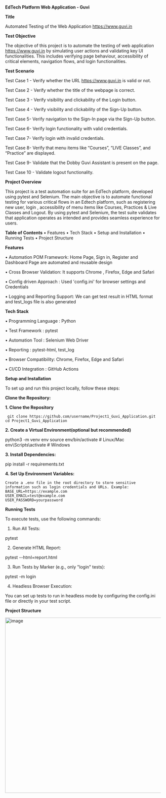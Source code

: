 **EdTech Platform Web Application - Guvi**

**Title**

Automated Testing of the Web Application https://www.guvi.in

**Test Objective**

The objective of this project is to automate the testing of web application https://www.guvi.in by simulating user actions and 
validating key UI functionalities. This includes verifying page behaviour, accessibility of critical elements, navigation flows, and login functionalities.

**Test Scenario**

Test Case 1 - Verify whether the URL https://www.guvi.in is valid or not.

Test Case 2 - Verify whether the title of the webpage is correct.

Test Case 3 - Verify visibility and clickability of the Login button.

Test Case 4 - Verify visibility and clickability of the Sign-Up button.

Test Case 5-  Verify navigation to the Sign-In page via the Sign-Up button.

Test Case 6-  Verify login functionality with valid credentials.

Test Case 7-  Verify login with invalid credentials. 

Test Case 8-  Verify that menu items like “Courses”, “LIVE Classes”, and “Practice” are displayed.

Test Case 9- Validate that the Dobby Guvi Assistant is present on the page.

Test Case 10 - Validate logout functionality.

**Project Overview**

This project is a test automation suite for an EdTech platform, developed using pytest and Selenium. 
The main objective is to automate functional testing for various critical flows in an Edtech platform, 
such as registering new user, login , accessibility of menu items like Courses, Practices & Live Classes 
and Logout. By using pytest and Selenium, the test suite validates that application operates as intended 
and provides seamless experience for users.

**Table of Contents**
•	Features
•	Tech Stack
•	Setup and Installation
•	Running Tests
•	Project Structure

**Features**

•	Automation POM Framework: Home Page, Sign in, Register and Dashboard Page are automated and reusable design

•	Cross Browser Validation: It supports Chrome , Firefox, Edge and Safari

•	Config driven Approach : Used 'config.ini' for browser settings and Credentials

•	Logging and Reporting Support: We can get test result in HTML format and test_logs file is also generated

**Tech Stack**

•	Programming Language : Python

•	Test Framework : pytest

•	Automation Tool : Selenium Web Driver

•	Reporting : pytest-html, test_log

•	Browser Compatibility: Chrome, Firefox, Edge and Safari

•	CI/CD Integration : GitHub Actions

**Setup and Installation**

To set up and run this project locally, follow these steps:

**Clone the Repository:**

**1.	Clone the Repository**

  	 git clone https://github.com/username/Project1_Guvi_Application.git cd Project1_Guvi_Application
  
**2. Create a Virtual Environment(optional but recommended)**

   python3 -m venv env source env/bin/activate # Linux/Mac env\Scripts\activate # Windows
   
**3. Install Dependencies:**
   
   pip install -r requirements.txt
   
**4.	Set Up Environment Variables:**
    
    Create a .env file in the root directory to store sensitive information such as login credentials and URLs. Example:
    BASE_URL=https://example.com
    USER_EMAIL=test@example.com
    USER_PASSWORD=yourpassword


**Running Tests**

To execute tests, use the following commands:

1.	Run All Tests:

pytest

2.	Generate HTML Report:

pytest --html=report.html

3.	Run Tests by Marker (e.g., only "login" tests):

pytest -m login

4.	Headless Browser Execution:

You can set up tests to run in headless mode by configuring the config.ini file or directly in your test script.

**Project Structure**  


<img width="940" height="566" alt="image" src="https://github.com/user-attachments/assets/ceff81b6-b368-411b-b87d-400ed7d835fa" />

 

